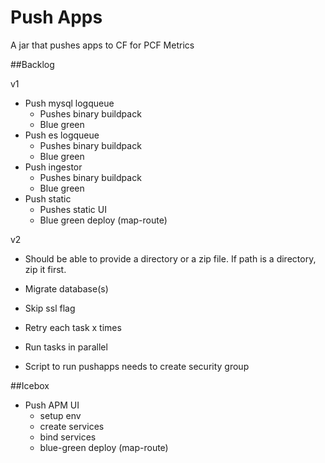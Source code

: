 # Push Apps

A jar that pushes apps to CF for PCF Metrics

##Backlog

v1
* Push mysql logqueue
    * Pushes binary buildpack
    * Blue green
* Push es logqueue
    * Pushes binary buildpack
    * Blue green
* Push ingestor
    * Pushes binary buildpack
    * Blue green
* Push static
    * Pushes static UI
    * Blue green deploy (map-route)

v2
* Should be able to provide a directory or a zip file. If path is a directory, zip it first.
* Migrate database(s)
* Skip ssl flag
* Retry each task x times
* Run tasks in parallel

* Script to run pushapps needs to create security group

##Icebox
* Push APM UI
    * setup env
    * create services
    * bind services
    * blue-green deploy (map-route)